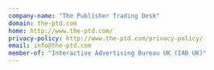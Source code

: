 ```yaml
---
company-name: "The Publisher Trading Desk"
domain: the-ptd.com
home: http://www.the-ptd.com/
privacy-policy: http://www.the-ptd.com/privacy-policy/
email: info@the-ptd.com
member-of: "Interactive Advertising Bureau UK (IAB UK)"
---
```




